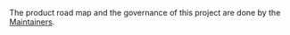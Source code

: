 The product road map and the governance of this project are done by the [Maintainers](MAINTAINERS.md).
